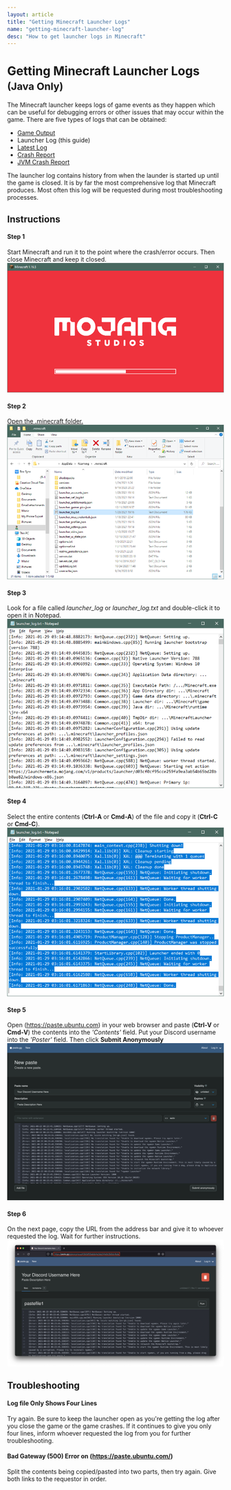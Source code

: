```yaml
---
layout: article
title: "Getting Minecraft Launcher Logs"
name: "getting-minecraft-launcher-log"
desc: "How to get launcher logs in Minecraft"
---
```


# Getting Minecraft Launcher Logs <small>(Java Only)</small>

The Minecraft launcher keeps logs of game events as they happen which can be useful for debugging errors or other issues that may occur within the game. There are five types of logs that can be obtained:

* [Game Output](/help/guides/getting-minecraft-game-output-log/)
* Launcher Log (this guide)
* [Latest Log](/help/guides/getting-minecraft-latest-log/)
* [Crash Report](/help/guides/getting-minecraft-crash-report/)
* [JVM Crash Report](/help/guides/getting-minecraft-jvm-crash-report/)

The launcher log contains history from when the launder is started up until the game is closed. It is by far the most comprehensive log that Minecraft produces. Most often this log will be requested during most troubleshooting processes.

## Instructions

#### Step 1

Start Minecraft and run it to the point where the crash/error occurs. Then close Minecraft and keep it closed.
![Minecraft premature exit example](/static/images/help/guides/getting-minecraft-launcher-log/mojang-loading.png)

#### Step 2

[Open the .minecraft folder.](/help/finding-minecraft-data-folder/)
![Minecraft data folder](/static/images/help/guides/getting-minecraft-launcher-log/minecraft-folder-launcher_log.png)

#### Step 3

Look for a file called *launcher_log* or *launcher_log.txt* and double-click it to open it in Notepad.
![Launcher Log open in Notepad](/static/images/help/guides/getting-minecraft-launcher-log/launcher_log.png)

#### Step 4

Select the entire contents (**Ctrl-A** or **Cmd-A**) of the file and copy it (**Ctrl-C** or **Cmd-C**).
![Launcher Log in Notepad with all text selected](/static/images/help/guides/getting-minecraft-launcher-log/launcher_log-selectall.png)

#### Step 5

Open (https://paste.ubuntu.com) in your web browser and paste (**Ctrl-V** or **Cmd-V**) the contents into the _'Contents'_ field. Put your Discord username into the _'Poster'_ field. Then click **Submit Anonymously**
![Paste.gg site with contents pasted](/static/images/help/guides/getting-minecraft-launcher-log/pastegg-launcher_log.png)

#### Step 6

On the next page, copy the URL from the address bar and give it to whoever requested the log. Wait for further instructions.
![Paste.gg site with data pasted showing URL](/static/images/help/guides/getting-minecraft-launcher-log/pastegg-launcher_log-url.png)

## Troubleshooting

#### Log file Only Shows Four Lines

Try again. Be sure to keep the launcher open as you're getting the log after you close the game or the game crashes. If it continues to give you only four lines, inform whoever requested the log from you for further troubleshooting.

#### Bad Gateway (500) Error on (https://paste.ubuntu.com/)

Split the contents being copied/pasted into two parts, then try again. Give both links to the requestor in order.
